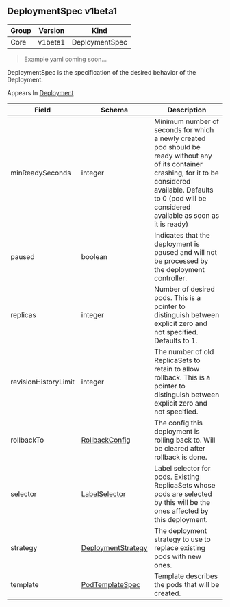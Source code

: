 ## DeploymentSpec v1beta1

Group        | Version     | Kind
------------ | ---------- | -----------
Core | v1beta1 | DeploymentSpec

> Example yaml coming soon...



DeploymentSpec is the specification of the desired behavior of the Deployment.

<aside class="notice">
Appears In  <a href="#deployment-v1beta1">Deployment</a> </aside>

Field        | Schema     | Description
------------ | ---------- | -----------
minReadySeconds | integer | Minimum number of seconds for which a newly created pod should be ready without any of its container crashing, for it to be considered available. Defaults to 0 (pod will be considered available as soon as it is ready)
paused | boolean | Indicates that the deployment is paused and will not be processed by the deployment controller.
replicas | integer | Number of desired pods. This is a pointer to distinguish between explicit zero and not specified. Defaults to 1.
revisionHistoryLimit | integer | The number of old ReplicaSets to retain to allow rollback. This is a pointer to distinguish between explicit zero and not specified.
rollbackTo | [RollbackConfig](#rollbackconfig-v1beta1) | The config this deployment is rolling back to. Will be cleared after rollback is done.
selector | [LabelSelector](#labelselector-v1beta1) | Label selector for pods. Existing ReplicaSets whose pods are selected by this will be the ones affected by this deployment.
strategy | [DeploymentStrategy](#deploymentstrategy-v1beta1) | The deployment strategy to use to replace existing pods with new ones.
template | [PodTemplateSpec](#podtemplatespec-v1) | Template describes the pods that will be created.

